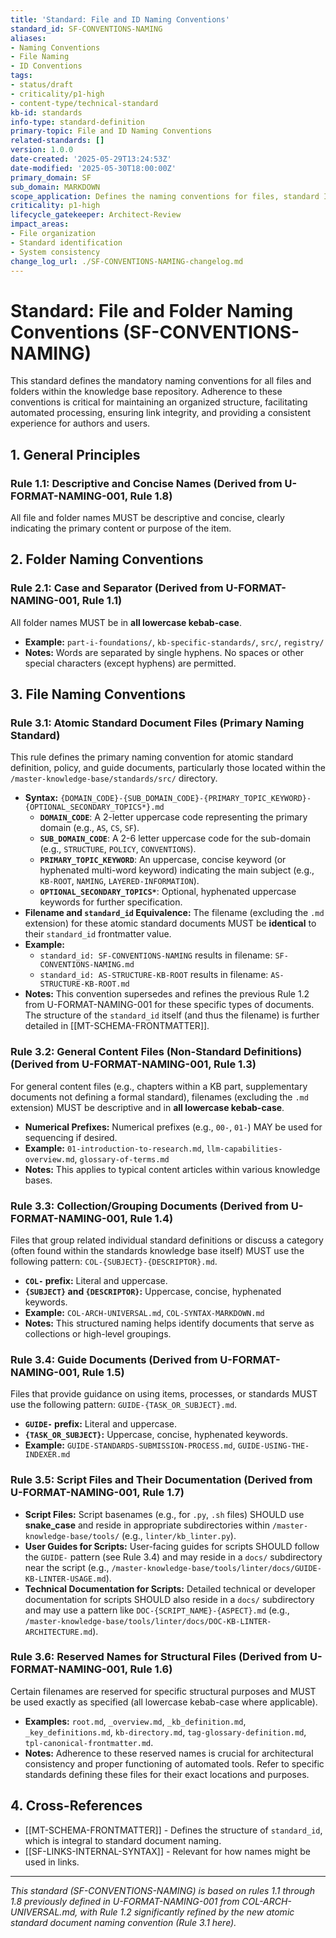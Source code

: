 ```yaml
---
title: 'Standard: File and ID Naming Conventions'
standard_id: SF-CONVENTIONS-NAMING
aliases:
- Naming Conventions
- File Naming
- ID Conventions
tags:
- status/draft
- criticality/p1-high
- content-type/technical-standard
kb-id: standards
info-type: standard-definition
primary-topic: File and ID Naming Conventions
related-standards: []
version: 1.0.0
date-created: '2025-05-29T13:24:53Z'
date-modified: '2025-05-30T18:00:00Z'
primary_domain: SF
sub_domain: MARKDOWN
scope_application: Defines the naming conventions for files, standard IDs, and other identifiers in the knowledge base.
criticality: p1-high
lifecycle_gatekeeper: Architect-Review
impact_areas:
- File organization
- Standard identification
- System consistency
change_log_url: ./SF-CONVENTIONS-NAMING-changelog.md
---
```


# Standard: File and Folder Naming Conventions (SF-CONVENTIONS-NAMING)

This standard defines the mandatory naming conventions for all files and folders within the knowledge base repository. Adherence to these conventions is critical for maintaining an organized structure, facilitating automated processing, ensuring link integrity, and providing a consistent experience for authors and users.

## 1. General Principles

### Rule 1.1: Descriptive and Concise Names (Derived from U-FORMAT-NAMING-001, Rule 1.8)
All file and folder names MUST be descriptive and concise, clearly indicating the primary content or purpose of the item.

## 2. Folder Naming Conventions

### Rule 2.1: Case and Separator (Derived from U-FORMAT-NAMING-001, Rule 1.1)
All folder names MUST be in **all lowercase kebab-case**.
*   **Example:** `part-i-foundations/`, `kb-specific-standards/`, `src/`, `registry/`
*   **Notes:** Words are separated by single hyphens. No spaces or other special characters (except hyphens) are permitted.

## 3. File Naming Conventions

### Rule 3.1: Atomic Standard Document Files (Primary Naming Standard)
This rule defines the primary naming convention for atomic standard definition, policy, and guide documents, particularly those located within the `/master-knowledge-base/standards/src/` directory.

*   **Syntax:** `{DOMAIN_CODE}-{SUB_DOMAIN_CODE}-{PRIMARY_TOPIC_KEYWORD}-{OPTIONAL_SECONDARY_TOPICS*}.md`
    *   **`DOMAIN_CODE`**: A 2-letter uppercase code representing the primary domain (e.g., `AS`, `CS`, `SF`).
    *   **`SUB_DOMAIN_CODE`**: A 2-6 letter uppercase code for the sub-domain (e.g., `STRUCTURE`, `POLICY`, `CONVENTIONS`).
    *   **`PRIMARY_TOPIC_KEYWORD`**: An uppercase, concise keyword (or hyphenated multi-word keyword) indicating the main subject (e.g., `KB-ROOT`, `NAMING`, `LAYERED-INFORMATION`).
    *   **`OPTIONAL_SECONDARY_TOPICS*`**: Optional, hyphenated uppercase keywords for further specification.
*   **Filename and `standard_id` Equivalence:** The filename (excluding the `.md` extension) for these atomic standard documents MUST be **identical** to their `standard_id` frontmatter value.
*   **Example:**
    *   `standard_id: SF-CONVENTIONS-NAMING` results in filename: `SF-CONVENTIONS-NAMING.md`
    *   `standard_id: AS-STRUCTURE-KB-ROOT` results in filename: `AS-STRUCTURE-KB-ROOT.md`
*   **Notes:** This convention supersedes and refines the previous Rule 1.2 from U-FORMAT-NAMING-001 for these specific types of documents. The structure of the `standard_id` itself (and thus the filename) is further detailed in [[MT-SCHEMA-FRONTMATTER]].

### Rule 3.2: General Content Files (Non-Standard Definitions) (Derived from U-FORMAT-NAMING-001, Rule 1.3)
For general content files (e.g., chapters within a KB part, supplementary documents not defining a formal standard), filenames (excluding the `.md` extension) MUST be descriptive and in **all lowercase kebab-case**.
*   **Numerical Prefixes:** Numerical prefixes (e.g., `00-`, `01-`) MAY be used for sequencing if desired.
*   **Example:** `01-introduction-to-research.md`, `llm-capabilities-overview.md`, `glossary-of-terms.md`
*   **Notes:** This applies to typical content articles within various knowledge bases.

### Rule 3.3: Collection/Grouping Documents (Derived from U-FORMAT-NAMING-001, Rule 1.4)
Files that group related individual standard definitions or discuss a category (often found within the standards knowledge base itself) MUST use the following pattern: `COL-{SUBJECT}-{DESCRIPTOR}.md`.
*   **`COL-` prefix:** Literal and uppercase.
*   **`{SUBJECT}` and `{DESCRIPTOR}`:** Uppercase, concise, hyphenated keywords.
*   **Example:** `COL-ARCH-UNIVERSAL.md`, `COL-SYNTAX-MARKDOWN.md`
*   **Notes:** This structured naming helps identify documents that serve as collections or high-level groupings.

### Rule 3.4: Guide Documents (Derived from U-FORMAT-NAMING-001, Rule 1.5)
Files that provide guidance on using items, processes, or standards MUST use the following pattern: `GUIDE-{TASK_OR_SUBJECT}.md`.
*   **`GUIDE-` prefix:** Literal and uppercase.
*   **`{TASK_OR_SUBJECT}`:** Uppercase, concise, hyphenated keywords.
*   **Example:** `GUIDE-STANDARDS-SUBMISSION-PROCESS.md`, `GUIDE-USING-THE-INDEXER.md`

### Rule 3.5: Script Files and Their Documentation (Derived from U-FORMAT-NAMING-001, Rule 1.7)
*   **Script Files:** Script basenames (e.g., for `.py`, `.sh` files) SHOULD use **snake_case** and reside in appropriate subdirectories within `/master-knowledge-base/tools/` (e.g., `linter/kb_linter.py`).
*   **User Guides for Scripts:** User-facing guides for scripts SHOULD follow the `GUIDE-` pattern (see Rule 3.4) and may reside in a `docs/` subdirectory near the script (e.g., `/master-knowledge-base/tools/linter/docs/GUIDE-KB-LINTER-USAGE.md`).
*   **Technical Documentation for Scripts:** Detailed technical or developer documentation for scripts SHOULD also reside in a `docs/` subdirectory and may use a pattern like `DOC-{SCRIPT_NAME}-{ASPECT}.md` (e.g., `/master-knowledge-base/tools/linter/docs/DOC-KB-LINTER-ARCHITECTURE.md`).

### Rule 3.6: Reserved Names for Structural Files (Derived from U-FORMAT-NAMING-001, Rule 1.6)
Certain filenames are reserved for specific structural purposes and MUST be used exactly as specified (all lowercase kebab-case where applicable).
*   **Examples:** `root.md`, `_overview.md`, `_kb_definition.md`, `_key_definitions.md`, `kb-directory.md`, `tag-glossary-definition.md`, `tpl-canonical-frontmatter.md`.
*   **Notes:** Adherence to these reserved names is crucial for architectural consistency and proper functioning of automated tools. Refer to specific standards defining these files for their exact locations and purposes.

## 4. Cross-References
- [[MT-SCHEMA-FRONTMATTER]] - Defines the structure of `standard_id`, which is integral to standard document naming.
- [[SF-LINKS-INTERNAL-SYNTAX]] - Relevant for how names might be used in links.

---
*This standard (SF-CONVENTIONS-NAMING) is based on rules 1.1 through 1.8 previously defined in U-FORMAT-NAMING-001 from COL-ARCH-UNIVERSAL.md, with Rule 1.2 significantly refined by the new atomic standard document naming convention (Rule 3.1 here).*
```
